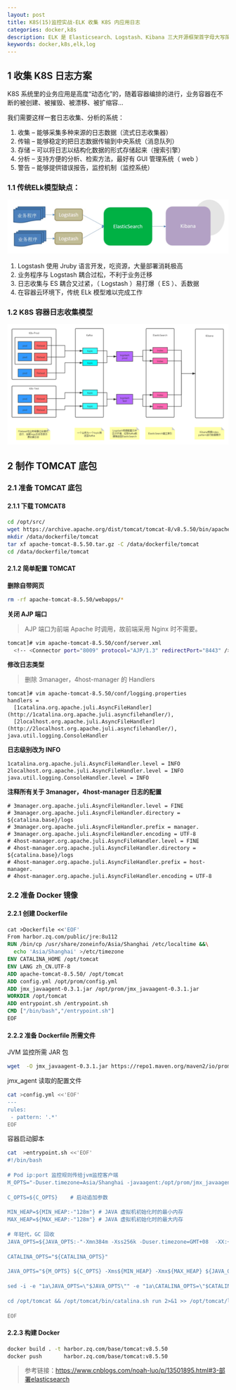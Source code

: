 ```yaml
---
layout: post
title: K8S(15)监控实战-ELK 收集 K8S 内应用日志
categories: docker,k8s
description: ELK 是 Elasticsearch、Logstash、Kibana 三大开源框架首字母大写简称。市面上也被称为 Elastic Stack。其中 Elasticsearch 是一个基于 Lucene、分布式、通过 Restful 方式进行交互的近实时搜索平台框架。
keywords: docker,k8s,elk,log
---
```


## 1 收集 K8S 日志方案

K8S 系统里的业务应用是高度“动态化”的，随着容器编排的进行，业务容器在不断的被创建、被摧毁、被漂移、被扩缩容…

我们需要这样一套日志收集、分析的系统：

1. 收集 – 能够采集多种来源的日志数据（流式日志收集器）
2. 传输 – 能够稳定的把日志数据传输到中央系统（消息队列）
3. 存储 – 可以将日志以结构化数据的形式存储起来（搜索引擎）
4. 分析 – 支持方便的分析、检索方法，最好有 GUI 管理系统（ web ）
5. 警告 – 能够提供错误报告，监控机制（监控系统）

### 1.1 传统ELk模型缺点：

![img](/images/20220427-k8s15-elk-01.jpg)

1. Logstash 使用 Jruby 语言开发，吃资源，大量部署消耗极高
2. 业务程序与 Logstash 耦合过松，不利于业务迁移
3. 日志收集与 ES 耦合又过紧，（ Logstash ）易打爆（ ES ）、丢数据
4. 在容器云环境下，传统 ELk 模型难以完成工作

### 1.2 K8S 容器日志收集模型

![img](/images/20220427-k8s15-elk-02.jpg)

## 2 制作 TOMCAT 底包

### 2.1 准备 TOMCAT 底包

#### 2.1.1 下载 TOMCAT8

```sh
cd /opt/src/
wget https://archive.apache.org/dist/tomcat/tomcat-8/v8.5.50/bin/apache-tomcat-8.5.50.tar.gz
mkdir /data/dockerfile/tomcat
tar xf apache-tomcat-8.5.50.tar.gz -C /data/dockerfile/tomcat
cd /data/dockerfile/tomcat
```

#### 2.1.2 简单配置 TOMCAT

**删除自带网页**

```sh
rm -rf apache-tomcat-8.5.50/webapps/*
```

**关闭 AJP 端口**

> AJP 端口为前端 Apache 时调用，故前端采用 Nginx 时不需要。

```sh
tomcat]# vim apache-tomcat-8.5.50/conf/server.xml
  <!-- <Connector port="8009" protocol="AJP/1.3" redirectPort="8443" /> -->
```

**修改日志类型**

> 删除 3manager，4host-manager 的 Handlers

```properties
tomcat]# vim apache-tomcat-8.5.50/conf/logging.properties
handlers = 
  [1catalina.org.apache.juli.AsyncFileHandler](http://1catalina.org.apache.juli.asyncfilehandler/), 
  [2localhost.org.apache.juli.AsyncFileHandler](http://2localhost.org.apache.juli.asyncfilehandler/), 
java.util.logging.ConsoleHandler
```

**日志级别改为 INFO**

```properties
1catalina.org.apache.juli.AsyncFileHandler.level = INFO
2localhost.org.apache.juli.AsyncFileHandler.level = INFO
java.util.logging.ConsoleHandler.level = INFO
```

**注释所有关于 3manager，4host-manager 日志的配置**

```properties
# 3manager.org.apache.juli.AsyncFileHandler.level = FINE
# 3manager.org.apache.juli.AsyncFileHandler.directory = ${catalina.base}/logs
# 3manager.org.apache.juli.AsyncFileHandler.prefix = manager.
# 3manager.org.apache.juli.AsyncFileHandler.encoding = UTF-8
# 4host-manager.org.apache.juli.AsyncFileHandler.level = FINE
# 4host-manager.org.apache.juli.AsyncFileHandler.directory = ${catalina.base}/logs
# 4host-manager.org.apache.juli.AsyncFileHandler.prefix = host-manager.
# 4host-manager.org.apache.juli.AsyncFileHandler.encoding = UTF-8
```

### 2.2 准备 Docker 镜像

#### 2.2.1 创建 Dockerfile

```Dockerfile
cat >Dockerfile <<'EOF'
From harbor.zq.com/public/jre:8u112
RUN /bin/cp /usr/share/zoneinfo/Asia/Shanghai /etc/localtime &&\
  echo 'Asia/Shanghai' >/etc/timezone
ENV CATALINA_HOME /opt/tomcat
ENV LANG zh_CN.UTF-8
ADD apache-tomcat-8.5.50/ /opt/tomcat
ADD config.yml /opt/prom/config.yml
ADD jmx_javaagent-0.3.1.jar /opt/prom/jmx_javaagent-0.3.1.jar
WORKDIR /opt/tomcat
ADD entrypoint.sh /entrypoint.sh
CMD ["/bin/bash","/entrypoint.sh"]
EOF
```

#### 2.2.2 准备 Dockerfile 所需文件

JVM 监控所需 JAR 包

```sh
wget  -O jmx_javaagent-0.3.1.jar https://repo1.maven.org/maven2/io/prometheus/jmx/jmx_prometheus_javaagent/0.3.1/jmx_prometheus_javaagent-0.3.1.jar
```

jmx_agent 读取的配置文件

```sh
cat >config.yml <<'EOF'
---
rules:
 - pattern: '.*'
EOF
```

容器启动脚本

```sh
cat  >entrypoint.sh <<'EOF'
#!/bin/bash

# Pod ip:port 监控规则传给jvm监控客户端
M_OPTS="-Duser.timezone=Asia/Shanghai -javaagent:/opt/prom/jmx_javaagent-0.3.1.jar=$(hostname -i):${M_PORT:-"12346"}:/opt/prom/config.yml"

C_OPTS=${C_OPTS}    # 启动追加参数

MIN_HEAP=${MIN_HEAP:-"128m"} # JAVA 虚拟机初始化时的最小内存
MAX_HEAP=${MAX_HEAP:-"128m"} # JAVA 虚拟机初始化时的最大内存

# 年轻代，GC 回收
JAVA_OPTS=${JAVA_OPTS:-"-Xmn384m -Xss256k -Duser.timezone=GMT+08  -XX:+DisableExplicitGC -XX:+UseConcMarkSweepGC -XX:+UseParNewGC -XX:+CMSParallelRemarkEnabled -XX:+UseCMSCompactAtFullCollection -XX:CMSFullGCsBeforeCompaction=0 -XX:+CMSClassUnloadingEnabled -XX:LargePageSizeInBytes=128m -XX:+UseFastAccessorMethods -XX:+UseCMSInitiatingOccupancyOnly -XX:CMSInitiatingOccupancyFraction=80 -XX:SoftRefLRUPolicyMSPerMB=0 -XX:+PrintClassHistogram  -Dfile.encoding=UTF8 -Dsun.jnu.encoding=UTF8"}

CATALINA_OPTS="${CATALINA_OPTS}"

JAVA_OPTS="${M_OPTS} ${C_OPTS} -Xms${MIN_HEAP} -Xmx${MAX_HEAP} ${JAVA_OPTS}"

sed -i -e "1a\JAVA_OPTS=\"$JAVA_OPTS\"" -e "1a\CATALINA_OPTS=\"$CATALINA_OPTS\"" /opt/tomcat/bin/catalina.sh

cd /opt/tomcat && /opt/tomcat/bin/catalina.sh run 2>&1 >> /opt/tomcat/logs/stdout.log # 日志文件

EOF
```

#### 2.2.3 构建 Docker

```sh
docker build . -t harbor.zq.com/base/tomcat:v8.5.50
docker push       harbor.zq.com/base/tomcat:v8.5.50
```



> 参考链接：<https://www.cnblogs.com/noah-luo/p/13501895.html#3-部署elasticsearch>